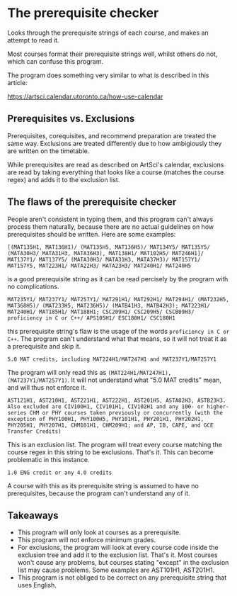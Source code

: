 # The prerequisite checker

Looks through the prerequisite strings of each course, and makes an attempt to read it.

Most courses format their prerequisite strings well, whilst others do not, which
can confuse this program.

The program does something very similar to what is described in this article:

https://artsci.calendar.utoronto.ca/how-use-calendar

## Prerequisites vs. Exclusions

Prerequisites, corequisites, and recommend preparation are treated the same way.
Exclusions are treated differently due to how ambigiously they are written on the timetable.

While prerequisites are read as described on ArtSci's calendar,
exclusions are read by taking everything that looks like a course
(matches the course regex) and adds it to the exclusion list.

## The flaws of the prerequisite checker

People aren't consistent in typing them, and this program can't always process them naturally,
because there are no actual guidelines on how prerequisites should be written. Here are some
examples:

```
[(MAT135H1, MAT136H1)/ (MAT135H5, MAT136H5)/ MAT134Y5/ MAT135Y5/ (MATA30H3/ MATA31H3, MATA36H3), MAT138H1/ MAT102H5/ MAT246H1]/ MAT137Y1/ MAT137Y5/ (MATA30H3/ MATA31H3, MATA37H3)/ MAT157Y1/ MAT157Y5, MAT223H1/ MATA22H3/ MATA23H3/ MAT240H1/ MAT240H5
```

is a good prerequisite string as it can be read percisely by the program with no complications.

```
MAT235Y1/ MAT237Y1/ MAT257Y1/ MAT291H1/ MAT292H1/ MAT294H1/ (MAT232H5, MAT368H5)/ (MAT233H5, MAT236H5)/ (MATB41H3, MATB42H3); MAT223H1/ MAT240H1/ MAT185H1/ MAT188H1; CSC209H1/ CSC209H5/ CSCB09H3/ proficiency in C or C++/ APS105H1/ ESC180H1/ CSC180H1
```

this prerequisite string's flaw is the usage of the words `proficiency in C or C++`. The program
can't understand what that means, so it will not treat it as a prerequisite and skip it.

```5.0 MAT credits, including MAT224H1/MAT247H1 and MAT237Y1/MAT257Y1```

The program will only read this as ``(MAT224H1/MAT247H1), (MAT237Y1/MAT257Y1)``. It will not understand
what "5.0 MAT credits" mean, and will thus not enforce it.

```
AST121H1, AST210H1, AST221H1, AST222H1, AST201H5, ASTA02H3, ASTB23H3. Also excluded are CIV100H1, CIV101H1, CIV102H1 and any 100- or higher-series CHM or PHY courses taken previously or concurrently (with the exception of PHY100H1, PHY100H5, PHY101H1, PHY201H1, PHY202H1, PHY205H1, PHY207H1, CHM101H1, CHM209H1; and AP, IB, CAPE, and GCE Transfer Credits)
```

This is an exclusion list. The program will treat every course matching the course regex in this string to be exclusions. That's it. This can become problematic in this instance.

```
1.0 ENG credit or any 4.0 credits
```

A course with this as its prerequisite string is assumed to have no prerequisites, because the program can't understand any of it.

## Takeaways

- This program will only look at courses as a prerequisite.
- This program will not enforce minimum grades.
- For exclusions, the program will look at every course code inside the exclusion tree and add it to the exclusion list. That's it. Most courses won't cause any problems, but courses
  stating "except" in the exclusion list may cause problems. Some examples are AST101H1, AST201H1.
- This program is not obliged to be correct on any prerequisite string that uses English.
